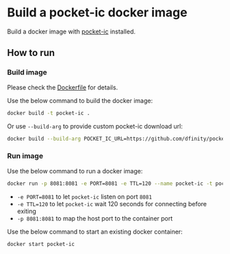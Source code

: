 # Build a pocket-ic docker image 

Build a docker image with [pocket-ic](https://github.com/dfinity/pocketic) installed.

## How to run

### Build image

Please check the [Dockerfile](./Dockerfile) for details.

Use the below command to build the docker image:

```bash
docker build -t pocket-ic .
```

Or use `--build-arg` to provide custom pocket-ic download url:

```bash
docker build --build-arg POCKET_IC_URL=https://github.com/dfinity/pocketic/releases/download/8.0.0/pocket-ic-x86_64-linux.gz -t pocket-ic .
```

### Run image

Use the below command to run a docker image:

```bash
docker run -p 8081:8081 -e PORT=8081 -e TTL=120 --name pocket-ic -t pocket-ic
```

- `-e PORT=8081` to let `pocket-ic` listen on port `8081`
- `-e TTL=120` to let `pocket-ic` wait 120 seconds for connecting before exiting
- `-p 8081:8081` to map the host port to the container port

Use the below command to start an existing docker container:

```bash
docker start pocket-ic
```
